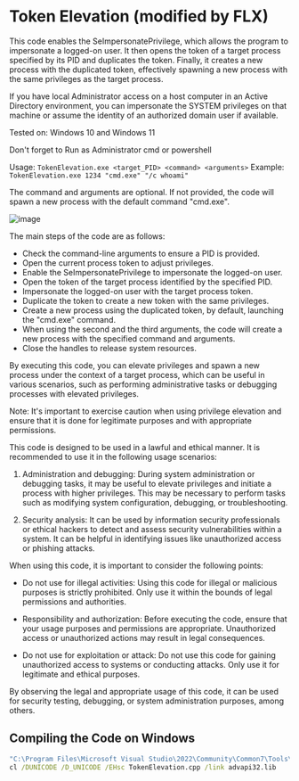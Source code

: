 # Token Elevation (modified by FLX)

This code enables the SeImpersonatePrivilege, which allows the program to impersonate a logged-on user. 
It then opens the token of a target process specified by its PID and duplicates the token. 
Finally, it creates a new process with the duplicated token, effectively spawning a new process with the same privileges as the target process.

If you have local Administrator access on a host computer in an Active Directory environment, 
you can impersonate the SYSTEM privileges on that machine or assume the identity of an authorized domain user if available.

Tested on: Windows 10 and Windows 11

Don't forget to Run as Administrator cmd or powershell

Usage: ```TokenElevation.exe <target_PID> <command> <arguments>```
Example: ```TokenElevation.exe 1234 "cmd.exe" "/c whoami"```

The command and arguments are optional. If not provided, the code will spawn a new process with the default command "cmd.exe".

![image](https://github.com/termanix/TokenElevation/assets/50464194/e822eee9-9325-44d5-a7fb-e3e08d14d218)

The main steps of the code are as follows:
- Check the command-line arguments to ensure a PID is provided.
- Open the current process token to adjust privileges.
- Enable the SeImpersonatePrivilege to impersonate the logged-on user.
- Open the token of the target process identified by the specified PID.
- Impersonate the logged-on user with the target process token.
- Duplicate the token to create a new token with the same privileges.
- Create a new process using the duplicated token, by default, launching the "cmd.exe" command.
- When using the second and the third arguments, the code will create a new process with the specified command and arguments.
- Close the handles to release system resources.

By executing this code, you can elevate privileges and spawn a new process under the context of a target process, 
which can be useful in various scenarios, such as performing administrative tasks or debugging processes with elevated privileges.

Note: It's important to exercise caution when using privilege elevation and ensure that it is done for legitimate purposes and with appropriate permissions.

This code is designed to be used in a lawful and ethical manner. It is recommended to use it in the following usage scenarios:

1. Administration and debugging: During system administration or debugging tasks, it may be useful to elevate privileges and initiate a process with higher privileges. This may be necessary to perform tasks such as modifying system configuration, debugging, or troubleshooting.

2. Security analysis: It can be used by information security professionals or ethical hackers to detect and assess security vulnerabilities within a system. It can be helpful in identifying issues like unauthorized access or phishing attacks.

When using this code, it is important to consider the following points:

- Do not use for illegal activities: Using this code for illegal or malicious purposes is strictly prohibited. Only use it within the bounds of legal permissions and authorities.

- Responsibility and authorization: Before executing the code, ensure that your usage purposes and permissions are appropriate. Unauthorized access or unauthorized actions may result in legal consequences.

- Do not use for exploitation or attack: Do not use this code for gaining unauthorized access to systems or conducting attacks. Only use it for legitimate and ethical purposes.

By observing the legal and appropriate usage of this code, it can be used for security testing, debugging, or system administration purposes, among others.

## Compiling the Code on Windows

```bat
"C:\Program Files\Microsoft Visual Studio\2022\Community\Common7\Tools\VsDevCmd.bat"
cl /DUNICODE /D_UNICODE /EHsc TokenElevation.cpp /link advapi32.lib
```